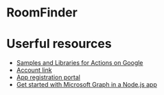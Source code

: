 # RoomFinder

# Userful resources
- [Samples and Libraries for Actions on Google](https://github.com/actions-on-google)
- [Account link]()
- [App registration portal](https://apps.dev.microsoft.com/)
- [
Get started with Microsoft Graph in a Node.js app](https://developer.microsoft.com/en-us/graph/docs/concepts/nodejs)